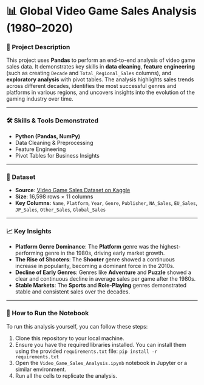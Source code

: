 # 📊 Global Video Game Sales Analysis (1980–2020)

### 📌 Project Description

This project uses **Pandas** to perform an end-to-end analysis of video game sales data. It demonstrates key skills in **data cleaning**, **feature engineering** (such as creating `Decade` and `Total_Regional_Sales` columns), and **exploratory analysis** with pivot tables. The analysis highlights sales trends across different decades, identifies the most successful genres and platforms in various regions, and uncovers insights into the evolution of the gaming industry over time.

---

### 🛠️ Skills & Tools Demonstrated

* **Python (Pandas, NumPy)**
* Data Cleaning & Preprocessing
* Feature Engineering
* Pivot Tables for Business Insights

---

### 📂 Dataset

* **Source**: [Video Game Sales Dataset on Kaggle](https://www.kaggle.com/datasets/gregorut/videogamesales)
* **Size**: 16,598 rows × 11 columns
* **Key Columns**: `Name`, `Platform`, `Year`, `Genre`, `Publisher`, `NA_Sales`, `EU_Sales`, `JP_Sales`, `Other_Sales`, `Global_Sales`

---

### 📈 Key Insights 

* **Platform Genre Dominance**: The **Platform** genre was the highest-performing genre in the 1980s, driving early market growth.
* **The Rise of Shooters**: The **Shooter** genre showed a continuous increase in popularity, becoming a dominant force in the 2010s.
* **Decline of Early Genres**: Genres like **Adventure** and **Puzzle** showed a clear and continuous decline in average sales per game after the 1980s.
* **Stable Markets**: The **Sports** and **Role-Playing** genres demonstrated stable and consistent sales over the decades.

---

### 🚀 How to Run the Notebook

To run this analysis yourself, you can follow these steps:

1.  Clone this repository to your local machine.
2.  Ensure you have the required libraries installed. You can install them using the provided `requirements.txt` file: `pip install -r requirements.txt`
3.  Open the `Video_Game_Sales_Analysis.ipynb` notebook in Jupyter or a similar environment.
4.  Run all the cells to replicate the analysis.
